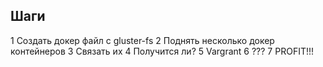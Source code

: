 ## Шаги

1 Создать докер файл с gluster-fs
2 Поднять несколько докер контейнеров
3 Связать их
4 Получится ли?
5 Vargrant
6 ???
7 PROFIT!!!
